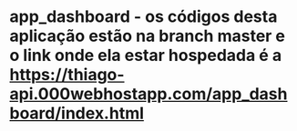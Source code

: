 # app_dashboard - os códigos desta aplicação estão na branch master e o link onde ela estar hospedada é a https://thiago-api.000webhostapp.com/app_dashboard/index.html
